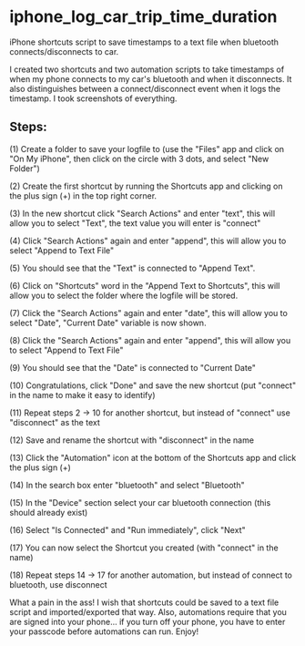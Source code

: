 # iphone_log_car_trip_time_duration
iPhone shortcuts script to save timestamps to a text file when bluetooth connects/disconnects to car.

I created two shortcuts and two automation scripts to take timestamps of when my phone connects to my car's bluetooth and when it disconnects. It also distinguishes between a connect/disconnect event when it logs the timestamp. I took screenshots of everything.

## Steps:

(1) Create a folder to save your logfile to (use the "Files" app and click on "On My iPhone", then click on the circle with 3 dots, and select "New Folder")

(2) Create the first shortcut by running the Shortcuts app and clicking on the plus sign (+) in the top right corner.

(3) In the new shortcut click "Search Actions" and enter "text", this will allow you to select "Text", the text value you will enter is "connect"

(4) Click "Search Actions" again and enter "append", this will allow you to select "Append to Text File"

(5) You should see that the "Text" is connected to "Append Text".

(6) Click on "Shortcuts" word in the "Append Text to Shortcuts", this will allow you to select the folder where the logfile will be stored.

(7) Click the "Search Actions" again and enter "date", this will allow you to select "Date", "Current Date" variable is now shown.

(8) Click the "Search Actions" again and enter "append", this will allow you to select "Append to Text File"

(9) You should see that the "Date" is connected to "Current Date"

(10) Congratulations, click "Done" and save the new shortcut (put "connect" in the name to make it easy to identify)

(11) Repeat steps 2 -> 10 for another shortcut, but instead of "connect" use "disconnect" as the text

(12) Save and rename the shortcut with "disconnect" in the name

(13) Click the "Automation" icon at the bottom of the Shortcuts app and click the plus sign (+)

(14) In the search box enter "bluetooth" and select "Bluetooth"

(15) In the "Device" section select your car bluetooth connection (this should already exist)

(16) Select "Is Connected" and "Run immediately", click "Next"

(17) You can now select the Shortcut you created (with "connect" in the name)

(18) Repeat steps 14 -> 17 for another automation, but instead of connect to bluetooth, use disconnect

What a pain in the ass! I wish that shortcuts could be saved to a text file script and imported/exported that way.
Also, automations require that you are signed into your phone... if you turn off your phone, you have to enter your passcode before automations can run.
Enjoy!
